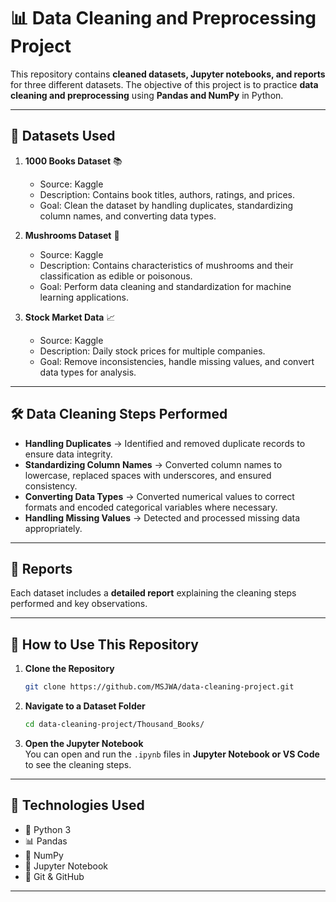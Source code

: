# **📊 Data Cleaning and Preprocessing Project**  

This repository contains **cleaned datasets, Jupyter notebooks, and reports** for three different datasets. The objective of this project is to practice **data cleaning and preprocessing** using **Pandas and NumPy** in Python.  

---

## **📌 Datasets Used**
1. **1000 Books Dataset** 📚  
   - Source: Kaggle  
   - Description: Contains book titles, authors, ratings, and prices.  
   - Goal: Clean the dataset by handling duplicates, standardizing column names, and converting data types.  

2. **Mushrooms Dataset** 🍄  
   - Source: Kaggle  
   - Description: Contains characteristics of mushrooms and their classification as edible or poisonous.  
   - Goal: Perform data cleaning and standardization for machine learning applications.  

3. **Stock Market Data** 📈  
   - Source: Kaggle  
   - Description: Daily stock prices for multiple companies.  
   - Goal: Remove inconsistencies, handle missing values, and convert data types for analysis.  

---

## **🛠️ Data Cleaning Steps Performed**
- **Handling Duplicates** → Identified and removed duplicate records to ensure data integrity.  
- **Standardizing Column Names** → Converted column names to lowercase, replaced spaces with underscores, and ensured consistency.  
- **Converting Data Types** → Converted numerical values to correct formats and encoded categorical variables where necessary.  
- **Handling Missing Values** → Detected and processed missing data appropriately.  

---

## **📜 Reports**
Each dataset includes a **detailed report** explaining the cleaning steps performed and key observations. 

---

## **📖 How to Use This Repository**
1. **Clone the Repository**  
   ```bash
   git clone https://github.com/MSJWA/data-cleaning-project.git
   ```
2. **Navigate to a Dataset Folder**  
   ```bash
   cd data-cleaning-project/Thousand_Books/
   ```
3. **Open the Jupyter Notebook**  
   You can open and run the `.ipynb` files in **Jupyter Notebook or VS Code** to see the cleaning steps.  

---

## **📌 Technologies Used**
- 🐍 Python 3  
- 📊 Pandas  
- 🔢 NumPy  
- 📓 Jupyter Notebook  
- 📝 Git & GitHub  

---
